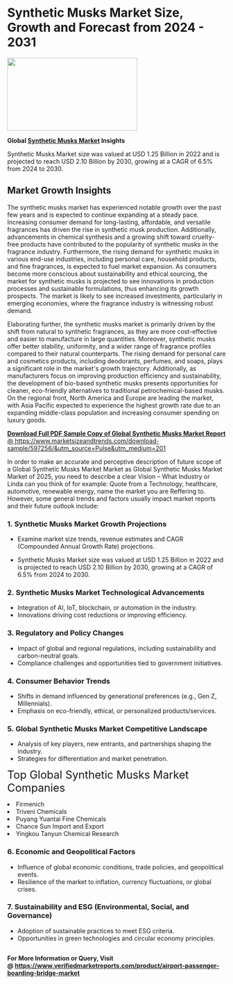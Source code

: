 <H1>Synthetic Musks Market Size, Growth and Forecast from 2024 - 2031</H1><img class="aligncenter size-medium wp-image-584254" src="https://thirdeyenews.in/wp-content/uploads/2024/09/Global-Market-Research-300x168.jpeg" alt="" width="300" height="168" /><p><strong>Global&nbsp;<a href="https://www.marketsizeandtrends.com/download-sample/597256/&amp;utm_source=Pulse&amp;utm_medium=201">Synthetic Musks Market</a> Insights</strong></p><p>Synthetic Musks Market size was valued at USD 1.25 Billion in 2022 and is projected to reach USD 2.10 Billion by 2030, growing at a CAGR of 6.5% from 2024 to 2030.</p><p><h2>Market Growth Insights</h2> <p>The synthetic musks market has experienced notable growth over the past few years and is expected to continue expanding at a steady pace. Increasing consumer demand for long-lasting, affordable, and versatile fragrances has driven the rise in synthetic musk production. Additionally, advancements in chemical synthesis and a growing shift toward cruelty-free products have contributed to the popularity of synthetic musks in the fragrance industry. Furthermore, the rising demand for synthetic musks in various end-use industries, including personal care, household products, and fine fragrances, is expected to fuel market expansion. As consumers become more conscious about sustainability and ethical sourcing, the market for synthetic musks is projected to see innovations in production processes and sustainable formulations, thus enhancing its growth prospects. The market is likely to see increased investments, particularly in emerging economies, where the fragrance industry is witnessing robust demand.</p> <p><a href="#"></a></p> <p>Elaborating further, the synthetic musks market is primarily driven by the shift from natural to synthetic fragrances, as they are more cost-effective and easier to manufacture in large quantities. Moreover, synthetic musks offer better stability, uniformity, and a wider range of fragrance profiles compared to their natural counterparts. The rising demand for personal care and cosmetics products, including deodorants, perfumes, and soaps, plays a significant role in the market's growth trajectory. Additionally, as manufacturers focus on improving production efficiency and sustainability, the development of bio-based synthetic musks presents opportunities for cleaner, eco-friendly alternatives to traditional petrochemical-based musks. On the regional front, North America and Europe are leading the market, with Asia Pacific expected to experience the highest growth rate due to an expanding middle-class population and increasing consumer spending on luxury goods.</p> <p><a href="#"></p><p><span class=""><strong>Download Full PDF Sample Copy of Global Synthetic Musks Market Report</strong> @ <a href="https://www.marketsizeandtrends.com/download-sample/597256/&amp;utm_source=Pulse&amp;utm_medium=201" target="_blank">https://www.marketsizeandtrends.com/download-sample/597256/&amp;utm_source=Pulse&amp;utm_medium=201</a></span></p><p>In order to make an accurate and perceptive description of future scope of a Global&nbsp;Synthetic Musks Market Market as Global&nbsp;Synthetic Musks Market Market of 2025, you need to describe a clear Vision &ndash; What Industry or Linda can you think of for example: Quote from a Technology, healthcare, automotive, renewable energy, name the market you are Reffering to. However, some general trends and factors usually impact market reports and their future outlook include:</p><h3>1.&nbsp;<strong>Synthetic Musks Market Growth Projections</strong></h3><ul><li>Examine market size trends, revenue estimates and CAGR (Compounded Annual Growth Rate) projections.</li><li><p>Synthetic Musks Market size was valued at USD 1.25 Billion in 2022 and is projected to reach USD 2.10 Billion by 2030, growing at a CAGR of 6.5% from 2024 to 2030.</p></li></ul><h3>2.&nbsp;<strong>Synthetic Musks Market Technological Advancements</strong></h3><ul><li>Integration of AI, IoT, blockchain, or automation in the industry.</li><li>Innovations driving cost reductions or improving efficiency.</li></ul><h3>3.&nbsp;<strong>Regulatory and Policy Changes</strong></h3><ul><li>Impact of global and regional regulations, including sustainability and carbon-neutral goals.</li><li>Compliance challenges and opportunities tied to government initiatives.</li></ul><h3>4.&nbsp;<strong>Consumer Behavior Trends</strong></h3><ul><li>Shifts in demand influenced by generational preferences (e.g., Gen Z, Millennials).</li><li>Emphasis on eco-friendly, ethical, or personalized products/services.</li></ul><h3>5.&nbsp;<strong>Global Synthetic Musks Market Competitive Landscape</strong></h3><ul><li>Analysis of key players, new entrants, and partnerships shaping the industry.</li><li>Strategies for differentiation and market penetration.</li></ul><p data-pm-slice="1 1 []"><span style="color: inherit; font-family: inherit; font-size: 25px;">Top Global Synthetic Musks Market Companies</span></p><div class="" data-test-id=""><p><li>Firmenich</li><li> Triveni Chemicals</li><li> Puyang Yuantai Fine Chemicals</li><li> Chance Sun Import and Export</li><li> Yingkou Tanyun Chemical Research</li></p></div><h3>6.&nbsp;<strong>Economic and Geopolitical Factors</strong></h3><ul><li>Influence of global economic conditions, trade policies, and geopolitical events.</li><li>Resilience of the market to inflation, currency fluctuations, or global crises.</li></ul><h3>7.&nbsp;<strong>Sustainability and ESG (Environmental, Social, and Governance)</strong></h3><ul><li>Adoption of sustainable practices to meet ESG criteria.</li><li>Opportunities in green technologies and circular economy principles.</li></ul><h2><strong style="font-size: 14px;">For More Information or Query, Visit @&nbsp;</strong><a style="background-color: #ffffff; font-size: 14px;" href="https://www.marketsizeandtrends.com/report/synthetic-musks-market/" target="_blank">https://www.verifiedmarketreports.com/product/airport-passenger-boarding-bridge-market</a></h2>
